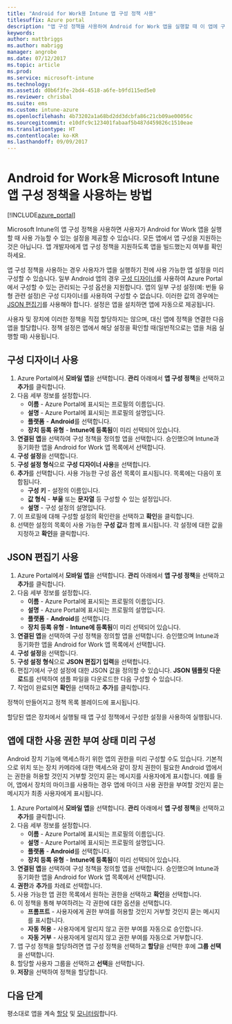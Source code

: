 ```yaml
---
title: "Android for Work용 Intune 앱 구성 정책 사용"
titlesuffix: Azure portal
description: "앱 구성 정책을 사용하여 Android for Work 앱을 실행할 때 이 앱에 구성 데이터를 제공하는 방법을 알아봅니다.\""
keywords: 
author: mattbriggs
ms.author: mabrigg
manager: angrobe
ms.date: 07/12/2017
ms.topic: article
ms.prod: 
ms.service: microsoft-intune
ms.technology: 
ms.assetid: d0b6f3fe-2bd4-4518-a6fe-b9fd115ed5e0
ms.reviewer: chrisbal
ms.suite: ems
ms.custom: intune-azure
ms.openlocfilehash: 4b73202a1a68bd2dd3dcbfa86c21cb09ae00056c
ms.sourcegitcommit: e10dfc9c123401fabaaf5b487d459826c1510eae
ms.translationtype: HT
ms.contentlocale: ko-KR
ms.lasthandoff: 09/09/2017
---
```

# <a name="how-to-use-microsoft-intune-app-configuration-policies-for-android-for-work"></a>Android for Work용 Microsoft Intune 앱 구성 정책을 사용하는 방법

[!INCLUDE[azure_portal](./includes/azure_portal.md)]

Microsoft Intune의 앱 구성 정책을 사용하면 사용자가 Android for Work 앱을 실행할 때 사용 가능할 수 있는 설정을 제공할 수 있습니다. 모든 앱에서 앱 구성을 지원하는 것은 아닙니다. 앱 개발자에게 앱 구성 정책을 지원하도록 앱을 빌드했는지 여부를 확인하세요.

앱 구성 정책을 사용하는 경우 사용자가 앱을 실행하기 전에 사용 가능한 앱 설정을 미리 구성할 수 있습니다. 일부 Android 앱의 경우 [구성 디자이너](#use-configuration-designer)를 사용하여 Azure Portal에서 구성할 수 있는 관리되는 구성 옵션을 지원합니다. 앱의 일부 구성 설정(예: 번들 유형 관련 설정)은 구성 디자이너를 사용하여 구성할 수 없습니다.  이러한 값의 경우에는 [JSON 편집기](#use-json-editor)를 사용해야 합니다.   설정은 앱을 설치하면 앱에 자동으로 제공됩니다.

사용자 및 장치에 이러한 정책을 직접 할당하지는 않으며, 대신 앱에 정책을 연결한 다음 앱을 할당합니다. 정책 설정은 앱에서 해당 설정을 확인할 때(일반적으로는 앱을 처음 실행할 때) 사용됩니다.

## <a name="use-configuration-designer"></a>구성 디자이너 사용

1. Azure Portal에서 **모바일 앱**을 선택합니다. **관리** 아래에서 **앱 구성 정책**을 선택하고 **추가**를 클릭합니다.
2. 다음 세부 정보를 설정합니다.
    - **이름** - Azure Portal에 표시되는 프로필의 이름입니다.
    - **설명** - Azure Portal에 표시되는 프로필의 설명입니다.
    - **플랫폼** - **Android**를 선택합니다.
    - **장치 등록 유형** - **Intune에 등록됨**이 미리 선택되어 있습니다.
3. **연결된 앱**을 선택하여 구성 정책을 정의할 앱을 선택합니다.  승인했으며 Intune과 동기화한 앱을 Android for Work 앱 목록에서 선택합니다.
4. **구성 설정**을 선택합니다.
5. **구성 설정 형식**으로 **구성 디자이너 사용**을 선택합니다.
6. **추가**를 선택합니다. 사용 가능한 구성 옵션 목록이 표시됩니다. 목록에는 다음이 포함됩니다.
    - **구성 키** - 설정의 이름입니다.
    - **값 형식** - **부울** 또는 **문자열** 등 구성할 수 있는 설정입니다.
    - **설명** - 구성 설정의 설명입니다.
7. 이 프로필에 대해 구성할 설정의 확인란을 선택하고 **확인**을 클릭합니다.
8. 선택한 설정의 목록이 사용 가능한 **구성 값**과 함께 표시됩니다. 각 설정에 대한 값을 지정하고 **확인**을 클릭합니다.

## <a name="use-json-editor"></a>JSON 편집기 사용

1. Azure Portal에서 **모바일 앱**을 선택합니다. **관리** 아래에서 **앱 구성 정책**을 선택하고 **추가**를 클릭합니다.
2. 다음 세부 정보를 설정합니다.
    - **이름** - Azure Portal에 표시되는 프로필의 이름입니다.
    - **설명** - Azure Portal에 표시되는 프로필의 설명입니다.
    - **플랫폼** - **Android**를 선택합니다.
    - **장치 등록 유형** - **Intune에 등록됨**이 미리 선택되어 있습니다.
3. **연결된 앱**을 선택하여 구성 정책을 정의할 앱을 선택합니다.  승인했으며 Intune과 동기화한 앱을 Android for Work 앱 목록에서 선택합니다.
5. **구성 설정**을 선택합니다.
6. **구성 설정 형식**으로 **JSON 편집기 입력**을 선택합니다.
7. 편집기에서 구성 설정에 대한 JSON 값을 정의할 수 있습니다. **JSON 템플릿 다운로드**를 선택하여 샘플 파일을 다운로드한 다음 구성할 수 있습니다.
8. 작업이 완료되면 **확인**을 선택하고 **추가**를 클릭합니다.

정책이 만들어지고 정책 목록 블레이드에 표시됩니다.



할당된 앱은 장치에서 실행될 때 앱 구성 정책에서 구성한 설정을 사용하여 실행됩니다.

## <a name="preconfigure-permissions-grant-state-for-apps"></a>앱에 대한 사용 권한 부여 상태 미리 구성

Android 장치 기능에 액세스하기 위한 앱의 권한을 미리 구성할 수도 있습니다. 기본적으로 위치 또는 장치 카메라에 대한 액세스와 같이 장치 권한이 필요한 Android 앱에서는 권한을 허용할 것인지 거부할 것인지 묻는 메시지를 사용자에게 표시합니다. 예를 들어, 앱에서 장치의 마이크를 사용하는 경우 앱에 마이크 사용 권한을 부여할 것인지 묻는 메시지가 최종 사용자에게 표시됩니다.

1. Azure Portal에서 **모바일 앱**을 선택합니다. **관리** 아래에서 **앱 구성 정책**을 선택하고 **추가**를 클릭합니다.
2. 다음 세부 정보를 설정합니다.
    - **이름** - Azure Portal에 표시되는 프로필의 이름입니다.
    - **설명** - Azure Portal에 표시되는 프로필의 설명입니다.
    - **플랫폼** - **Android**를 선택합니다.
    - **장치 등록 유형** - **Intune에 등록됨**이 미리 선택되어 있습니다.
3. **연결된 앱**을 선택하여 구성 정책을 정의할 앱을 선택합니다.  승인했으며 Intune과 동기화한 앱을 Android for Work 앱 목록에서 선택합니다.
5. **권한**과 **추가**를 차례로 선택합니다.
6. 사용 가능한 앱 권한 목록에서 원하는 권한을 선택하고 **확인**을 선택합니다.
7. 이 정책을 통해 부여하려는 각 권한에 대한 옵션을 선택합니다.
    - **프롬프트** - 사용자에게 권한 부여를 허용할 것인지 거부할 것인지 묻는 메시지를 표시합니다.
    - **자동 허용** - 사용자에게 알리지 않고 권한 부여를 자동으로 승인합니다.
    - **자동 거부** - 사용자에게 알리지 않고 권한 부여를 자동으로 거부합니다.
8. 앱 구성 정책을 할당하려면 앱 구성 정책을 선택하고 **할당**을 선택한 후에 **그룹 선택**을 선택합니다.
9. 할당할 사용자 그룹을 선택하고 **선택**을 선택합니다.
10. **저장**을 선택하여 정책을 할당합니다.

## <a name="next-steps"></a>다음 단계

평소대로 앱을 계속 [할당](apps-deploy.md) 및 [모니터링](apps-monitor.md)합니다.

